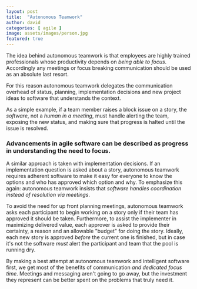 ```yaml
---
layout: post
title:  "Autonomous Teamwork"
author: david
categories: [ agile ]
image: assets/images/person.jpg
featured: true
---
```


The idea behind autonomous teamwork is that employees are highly trained professionals
whose productivity depends on *being able to focus*.
Accordingly any meetings or focus breaking communication should be used as an absolute
last resort.

For this reason autonomous teamwork delegates the communication overhead of status, planning, implementation decisions
and new project ideas to software that understands the context.

As a simple example, if a team member raises a block issue on a story, the *software*, not a *human in a meeting*,
 must handle alerting the team, exposing the new status, and making sure that progress is halted until the issue 
 is resolved.

### Advancements in agile software can be described as progress in understanding the need to focus.

A similar approach is taken with implementation decisions. If an implementation question is asked about a story,
autonomous teamwork  requires adherent software to make it easy for everyone to know the options and who has approved
which option and why.
To emphasize this again: autonomous teamwork insists that *software handles coordination instead of
 resolution via meetings*.

To avoid the need for up front planning meetings, autonomous teamwork asks each participant to begin working
on a story only if their team has approved it should be taken. Furthermore, to assist the implementer
in maximizing delivered value, each approver is asked to provide their certainty, a reason and an allowable
"budget" for doing the story. Ideally, each new story is approved *before* the current one is finished,
but in case it's not the software *must* alert the participant and team that the pool is running dry.

By making a best attempt at autonomous teamwork and intelligent software first, we
get most of the benefits of communication *and dedicated focus time*. Meetings
and messaging aren't going to go away, but the investment they represent can be better
spent on the problems that truly need it.
